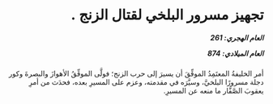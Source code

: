 <h1 dir="rtl">تجهيز مسرور البلخي لقتال الزنج .</h1>

<h5 dir="rtl">العام الهجري:  261

العام الميلادي: 874

</h5>

<p dir="rtl">أمر الخليفةُ المعتَمِدُ الموفِّقَ أن يسيرَ إلى حرب الزنج؛ فولَّى الموفِّقُ الأهوازَ والبصرةَ وكور دجلة مسرورًا البلخيَّ، وسيَّرَه في مقدمته، وعزم على المسيرِ بعده، فحدَث من أمرِ يعقوبَ الصَّفَّار ما منعه عن المسيرِ.</p></br>

